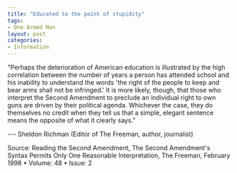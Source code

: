 ```yaml
---
title: "Educated to the point of stupidity"
tags:
- One Armed Man
layout: post
categories:
- Information
---
```


"Perhaps the deterioration of American education is illustrated by the high correlation between the number of years a person has attended school and his inability to understand the words 'the right of the people to keep and bear arms shall not be infringed.' It is more likely, though, that those who interpret the Second Amendment to preclude an individual right to own guns are driven by their political agenda. Whichever the case, they do themselves no credit when they tell us that a simple, elegant sentence means the opposite of what it clearly says."

--- Sheldon Richman (Editor of The Freeman, author, journalist)

Source: Reading the Second Amendment, The Second Amendment's Syntax Permits Only One Reasonable Interpretation, The Freeman, February 1998 • Volume: 48 • Issue: 2